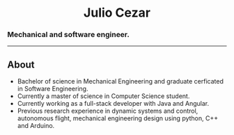 <h1 align='center'> Julio Cezar </h1>


### Mechanical and software engineer.
-------
  
## About

- Bachelor of science in Mechanical Engineering and graduate cerficated in Software Engineering.
- Currently a master of science in Computer Science student.
- Currently working as a full-stack developer with Java and Angular.
- Previous research experience in dynamic systems and control, autonomous flight, mechanical engineering design using python, C++ and Arduino.
